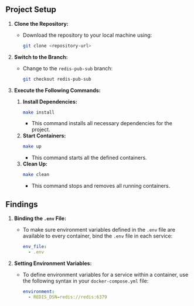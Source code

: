 ## Project Setup

1. **Clone the Repository:**

   - Download the repository to your local machine using:
     ```bash
     git clone <repository-url>
     ```

2. **Switch to the Branch:**

   - Change to the `redis-pub-sub` branch:
     ```bash
     git checkout redis-pub-sub
     ```

3. **Execute the Following Commands:**
   1. **Install Dependencies:**
      ```bash
      make install
      ```
      - This command installs all necessary dependencies for the project.
   2. **Start Containers:**
      ```bash
      make up
      ```
      - This command starts all the defined containers.
   3. **Clean Up:**
      ```bash
      make clean
      ```
      - This command stops and removes all running containers.

## Findings

1. **Binding the `.env` File:**

   - To make sure environment variables defined in the `.env` file are available to every container, bind the `.env` file in each service:
     ```yaml
     env_file:
       - .env
     ```

2. **Setting Environment Variables:**
   - To define environment variables for a service within a container, use the following syntax in your `docker-compose.yml` file:
     ```yaml
     environment:
       - REDIS_DSN=redis://redis:6379
     ```
